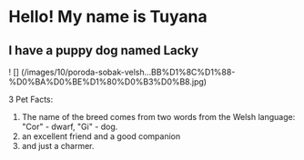 # Hello! My name is Tuyana

## I have a puppy dog named Lacky

! [] (/images/10/poroda-sobak-velsh…BB%D1%8C%D1%88-%D0%BA%D0%BE%D1%80%D0%B3%D0%B8.jpg)


3 Pet Facts:
1. The name of the breed comes from two words from the Welsh language: "Cor" - dwarf, "Gi" - dog.
2. an excellent friend and a good companion
3. and just a charmer.
